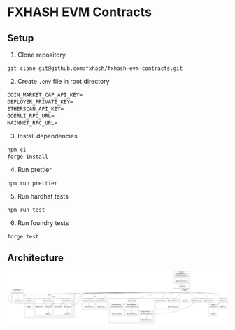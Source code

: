 # FXHASH EVM Contracts

## Setup

1. Clone repository

```
git clone git@github.com:fxhash/fxhash-evm-contracts.git
```

2. Create `.env` file in root directory

```
COIN_MARKET_CAP_API_KEY=
DEPLOYER_PRIVATE_KEY=
ETHERSCAN_API_KEY=
GOERLI_RPC_URL=
MAINNET_RPC_URL=
```

3. Install dependencies

```
npm ci
forge install
```

4. Run prettier

```
npm run prettier
```

5. Run hardhat tests

```
npm run test
```

6. Run foundry tests

```
forge test
```

## Architecture

<img src="images/architecture.svg">
